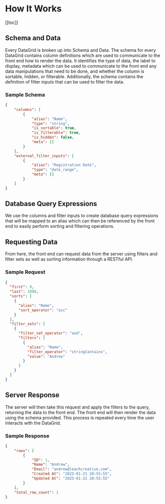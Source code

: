 # How It Works

[[toc]]

## Schema and Data

Every DataGrid is broken up into Schema and Data. The schema for every DataGrid contains column definitions which are used to communicate to the front end how to render the data. It identifies the type of data, the label to display, metadata which can be used to communicate to the front end any data manipulations that need to be done, and whether the column is sortable, hidden, or filterable. Additionally, the schema contains the definition of filter inputs that can be used to filter the data.

### Sample Schema

```json
{
    "columns": [
        {
            "alias": "Name",
            "type": "string",
            "is_sortable": true,
            "is_filterable": true,
            "is_hidden": false,
            "meta": []
        }
    ],
    "external_filter_inputs": [
        {
            "alias": "Registration Date",
            "type": "date_range",
            "meta": []
        }
    ]
}
```

## Database Query Expressions

We use the columns and filter inputs to create database query expressions that will be mapped to an alias which can then be referenced by the front end to easily perform sorting and filtering operations.

## Requesting Data

From here, the front end can request data from the server using filters and filter sets as well as sorting information through a RESTful API.

### Sample Request

```json
{
  "first": 0,
  "last": 1000,
  "sorts": [
    {
      "alias": "Name",
      "sort_operator": "asc"
    }
  ],
  "filter_sets": [
    {
      "filter_set_operator": "and",
      "filters": [
        {
          "alias": "Name",
          "filter_operator": "stringContains",
          "value": "Andrew"
        }
      ]
    }
  ]
}
```

## Server Response

The server will then take this request and apply the filters to the query, returning the data to the front end. The front end will then render the data using the schema provided. This process is repeated every time the user interacts with the DataGrid.

### Sample Response

```json
{
    "rows": [
        {
            "ID": 1,
            "Name": "Andrew",
            "Email": "andrew@leachcreative.com",
            "Created At": "2025-01-21 20:55:55",
            "Updated At": "2025-01-21 20:55:55"
        }
    ],
    "total_row_count": 1
}
```
